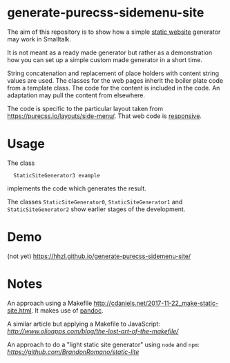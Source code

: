 # generate-purecss-sidemenu-site

The aim of this repository is to show how a simple [static website](https://en.wikipedia.org/wiki/Static_web_page) generator may work in Smalltalk.

It is not meant as a ready made generator but rather as a demonstration how you can set up a simple custom made generator in a short time.

String concatenation and replacement of place holders with content string values are used.
The classes for the web pages inherit the boiler plate code from a template class. The code for the content is included in the code. An adaptation may pull the content from elsewhere.

The code is specific to the particular layout taken from https://purecss.io/layouts/side-menu/. That web code is [responsive](https://en.wikipedia.org/wiki/Responsive_web_design).


# Usage

The class

      StaticSiteGenerator3 example
   
implements the code which generates the result.
   
The classes ``StaticSiteGenerator0``, ``StaticSiteGenerator1`` and ``StaticSiteGenerator2`` show earlier stages of the development.     

# Demo
(not yet) https://hhzl.github.io/generate-purecss-sidemenu-site/

# Notes

An approach using a Makefile http://cdaniels.net/2017-11-22_make-static-site.html. It makes use of [pandoc](http://pandoc.org/index.html).

A similar article but applying a Makefile to JavaScript: *http://www.olioapps.com/blog/the-lost-art-of-the-makefile/*

An approach to do a "light static site generator" using ``node`` and ``npm``: *https://github.com/BrandonRomano/static-lite*
